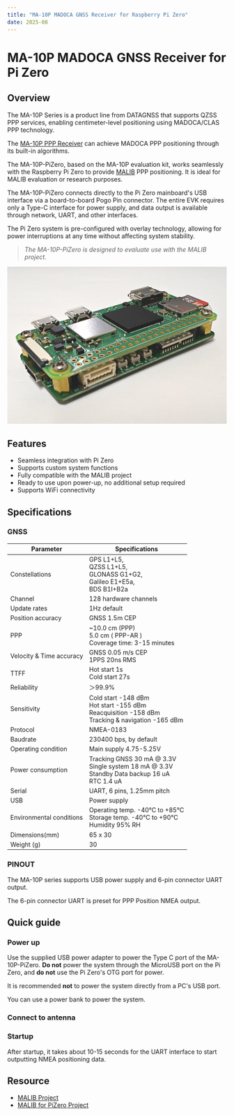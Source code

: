 ```yaml
---
title: "MA-10P MADOCA GNSS Receiver for Raspberry Pi Zero"
date: 2025-08
---
```


# MA-10P MADOCA GNSS Receiver for Pi Zero

## Overview

The MA-10P Series is a product line from DATAGNSS that supports QZSS PPP services, enabling centimeter-level positioning using MADOCA/CLAS PPP technology.

The [MA-10P PPP Receiver](https://docs.datagnss.com/gnss/rtk_receiver/MA-10P/) can achieve MADOCA PPP positioning through its built-in algorithms.

The MA-10P-PiZero, based on the MA-10P evaluation kit, works seamlessly with the Raspberry Pi Zero to provide [MALIB](https://github.com/JAXA-SNU/MALIB) PPP positioning. It is ideal for MALIB evaluation or research purposes.

The MA-10P-PiZero connects directly to the Pi Zero mainboard's USB interface via a board-to-board Pogo Pin connector. The entire EVK requires only a Type-C interface for power supply, and data output is available through network, UART, and other interfaces.

The Pi Zero system is pre-configured with overlay technology, allowing for power interruptions at any time without affecting system stability.

>*The MA-10P-PiZero is designed to evaluate use with the MALIB project.*

![MA-10P-PiZero](../../../images/ppp/MA-10P-PiZero.png)

## Features

- Seamless integration with Pi Zero
- Supports custom system functions
- Fully compatible with the MALIB project
- Ready to use upon power-up, no additional setup required
- Supports WiFi connectivity

## Specifications

### GNSS

| Parameter | Specifications |
| --- | --- |
| Constellations | GPS L1+L5, <br>QZSS L1+L5, <br>GLONASS G1+G2, <br>Galileo E1+E5a, <br>BDS B1I+B2a |
| Channel | 128 hardware channels |
| Update rates | 1Hz default |
| Position accuracy | GNSS 1.5m CEP |
| PPP | ~10.0 cm (PPP)<br> 5.0 cm ( PPP-AR )<br>Coverage time: 3-15 minutes |
| Velocity & Time accuracy | GNSS 0.05 m/s CEP<br>1PPS 20ns RMS |
| TTFF | Hot start 1s<br>Cold start 27s |
| Reliability | ＞99.9% |
| Sensitivity | Cold start -148 dBm<br>Hot start -155 dBm<br>Reacquisition -158 dBm<br>Tracking & navigation -165 dBm |
| Protocol | NMEA-0183 |
| Baudrate | 230400 bps, by default |
| Operating condition | Main supply 4.75-5.25V|
| Power consumption | Tracking GNSS 30 mA @ 3.3V<br>Single system 18 mA @ 3.3V<br>Standby Data backup 16 uA<br>RTC 1.4 uA |
| Serial | UART, 6 pins, 1.25mm pitch|
| USB | Power supply |
| Environmental conditions | Operating temp. -40°C to +85°C<br>Storage temp. -40°C to +90°C<br>Humidity 95% RH |
| Dimensions(mm) | 65 x 30 |
| Weight (g) | 30 |

### PINOUT

The MA-10P series supports USB power supply and 6-pin connector UART output.

The 6-pin connector UART is preset for PPP Position NMEA output.

## Quick guide

### Power up

Use the supplied USB power adapter to power the Type C port of the MA-10P-PiZero. **Do not** power the system through the MicroUSB port on the Pi Zero, and **do not** use the Pi Zero's OTG port for power.

It is recommended **not** to power the system directly from a PC's USB port.

You can use a power bank to power the system.

### Connect to antenna

### Startup

After startup, it takes about 10-15 seconds for the UART interface to start outputting NMEA positioning data.


## Resource
- [MALIB Project](https://github.com/JAXA-SNU/MALIB)
- [MALIB for PiZero Project](https://github.com/datagnss/MALIB-PIZERO)


